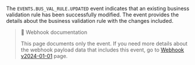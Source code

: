 The `EVENTS.BUS_VAL_RULE.UPDATED` event indicates that an existing business validation rule has been successfully modified. The event provides the details about the business validation rule with the changes included.

> 📘 Webhook documentation
>
> This page documents only the event. If you need more details about the webhook payload data that includes this event, go to [Webhook v2024-01-01](ref:introduction-to-webhooks "Introduction to webhooks v2024-01-01") page.